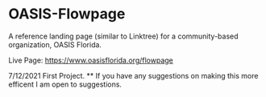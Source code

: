 # OASIS-Flowpage
A reference landing page (similar to Linktree) for a community-based organization, OASIS Florida.

Live Page:
https://www.oasisflorida.org/flowpage

7/12/2021
First Project. 
** If you have any suggestions on making this more efficent I am open to suggestions.
